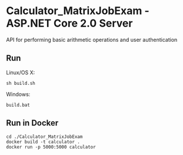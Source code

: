 # Calculator_MatrixJobExam - ASP.NET Core 2.0 Server

API for performing basic arithmetic operations and user authentication

## Run

Linux/OS X:

```
sh build.sh
```

Windows:

```
build.bat
```

## Run in Docker

```
cd ./Calculator_MatrixJobExam
docker build -t calculator .
docker run -p 5000:5000 calculator
```
